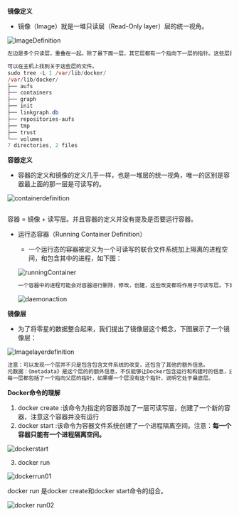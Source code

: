 **镜像定义**

+ 镜像（Image）就是一堆只读层（Read-Only layer）层的统一视角。

![ImageDefinition](E:\DarkhorseRoad\github\SpingCloud\springboot\Docker\images\imagedefinition.png)

```java
左边是多个只读层，重叠在一起。除了最下面一层，其它层都有一个指向下一层的指针。这些层是Docker的实现细节，并且能够在运行Docker的主机上的文件系统访问到。联合文件系统（Union FileSystem）技术能够将不同的层整合成一个文件系统，为这些层提供了一个统一的视角。隐藏了多层的存在，从用户的角度看，只存在一个文件系统。我们可以在图片的右边看到这个视角的形式。

可以在主机上找到关于这些层的文件。
sudo tree -L 1 /var/lib/docker/
/var/lib/docker/
├── aufs
├── containers
├── graph
├── init
├── linkgraph.db
├── repositories-aufs
├── tmp
├── trust
└── volumes
7 directories, 2 files
```

**容器定义**

+ 容器的定义和镜像的定义几乎一样，也是一堆层的统一视角，唯一的区别是容器最上面的那一层是可读写的。

![containerdefinition](E:\DarkhorseRoad\github\SpingCloud\springboot\Docker\images\containerdefinition.png)

```java

```

容器 = 镜像 + 读写层。并且容器的定义并没有提及是否要运行容器。

+ 运行态容器（Running Container Definition）

  + 一个运行态的容器被定义为一个可读写的联合文件系统加上隔离的进程空间，和包含其中的进程，如下图：

  ![runningContainer](E:\DarkhorseRoad\github\SpingCloud\springboot\Docker\images\runningcontainer.png)

  ```java
  一个容器中的进程可能会对容器进行删除，修改，创建，这些改变都将作用于可读写层。下面这张图展示了这个行为：
  ```

  ![daemonaction](E:\DarkhorseRoad\github\SpingCloud\springboot\Docker\images\daemonaction.png)

  



**镜像层**

+ 为了将零星的数据整合起来，我们提出了镜像层这个概念，下图展示了一个镜像层：

![Imagelayerdefinition](E:\DarkhorseRoad\github\SpingCloud\springboot\Docker\images\ImageLayerDefinition.png)

```java
注意：可以发现一个层并不只是包含包含文件系统的改变，还包含了其他的额外信息。
元数据：《metadata》是这个层的的额外信息，不仅能够让Docker包含运行和构建时的信息，还包括父层的层次信息，注意：只读层和读写层都包含元数据。
每一层都包括了一个指向父层的指针，如果哪一个层没有这个指针，说明它处于最底层。
```



**Docker命令的理解**

1. docker create <image-id>:该命令为指定的容器添加了一层可读写层，创建了一个新的容器，注意这个容器并没有运行
2. docker start <container-id>:该命令为容器文件系统创建了一个进程隔离空间。注意：**每一个容器只能有一个进程隔离空间。**

![dockerstart](E:\DarkhorseRoad\github\SpingCloud\springboot\Docker\images\dockerstart.png)

3. docker run <image-id>

![dockerrun01](E:\DarkhorseRoad\github\SpingCloud\springboot\Docker\images\dockerrun01.jpg)



docker run 是docker create和docker start命令的组合。

![docker run02](E:\DarkhorseRoad\github\SpingCloud\springboot\Docker\images\dockerrun02.png)